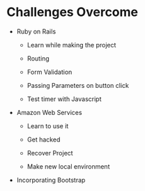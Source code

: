 # Challenges Overcome

* Ruby on Rails
  * Learn while making the project

  * Routing

  * Form Validation

  * Passing Parameters on button click

  * Test timer with Javascript

* Amazon Web Services
  * Learn to use it

  * Get hacked

  * Recover Project

  * Make new local environment

* Incorporating Bootstrap
